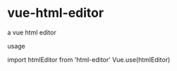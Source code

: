 # vue-html-editor
a vue html editor

usage

import htmlEditor from 'html-editor'
Vue.use(htmlEditor)